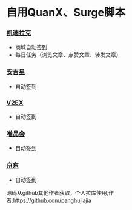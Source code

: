 # 自用QuanX、Surge脚本

### [凯迪拉克](https://github.com/panghujiajia/Scripts/tree/master/KDLK)

-   商城自动签到
-   每日任务（浏览文章、点赞文章、转发文章）

### [安吉星](https://github.com/panghujiajia/Scripts/tree/master/AJX)

-   自动签到

### [V2EX](https://github.com/panghujiajia/Scripts/tree/master/V2EX)

-   自动签到

### [唯品会](https://github.com/panghujiajia/Scripts/tree/master/WPH)

-   自动签到

### [京东](https://github.com/panghujiajia/Scripts/tree/master/JD)

-   自动签到

源码从github其他作者获取，个人拉库使用,作者:https://github.com/panghujiajia
